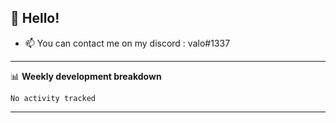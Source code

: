 ## 👋 Hello! 
- 📫 You can contact me on my discord : valo#1337
-------

📊 **Weekly development breakdown**
<!--START_SECTION:waka-->

```text
No activity tracked
```

<!--END_SECTION:waka-->

-------

